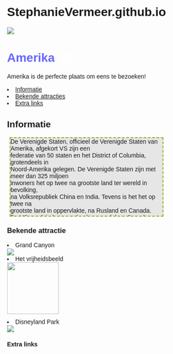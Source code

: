# StephanieVermeer.github.io
<!DOCTYPE html>
<html>
<head>
<title>Mijn Droomreis</title>
<meta charset="utf-8">
<style>
body }
font-family:cursive;}
#Amerika { font-family:Italic; }
#VS {       background: rgb(230, 230, 230);
            width: 70%;
            height: 180px;
            overflow-y: auto;
            overflow-x: hidden;
            margin: 15px 0px 10px 6px;
            border: 2px dashed rgb(161, 161, 16);
          
}  
#FT {       width: 120px;
            margin-right: 10px;
            margin-bottom: 10px;
            border: 6px white;
}
#VH {       width: 120px;
            margin-right: 10px;
            margin-bottom: 10px;
            border: 6px white;
}
DP {        width: 120px;
            margin-right: 10px;
            margin-bottom: 10px;
            border: 6px white;
}


#STAD {     background: rgb(200,10,0);
        
}           
        
#FOTO {
            width: 120px;
            margin-right: 10px;
            margin-bottom: 10px;
            border: 6px ridge red;
}
.amerika { color: #6666ff; }
.vs { color: white; }
.button {
  border-radius: 4px;
  background-color: #f4511e;
  border: none;
  color: #FFFFFF;
  text-align: center;
  font-size: 28px;
  padding: 20px;
  width: 200px;
  transition: all 0.5s;
  cursor: pointer;
  margin: 5px;
}

.button span {
  cursor: pointer;
  display: inline-block;
  position: relative;
  transition: 0.5s;
}

.button span:after {
  content: '\00bb';
  position: absolute;
  opacity: 0;
  top: 0;
  right: -20px;
  transition: 0.5s;
}

.button:extra span {
  padding-right: 25px;
}

.button:extra span:after {
  opacity: 1;
  right: 0;
}
body, html {
  height: 100%;
  margin: 0;
  font-family: Arial, Helvetica, sans-serif;
}

* {
  box-sizing: border-box;
}

.bg-image {
  /* The image used */
  background-image: src="https://www.gezinopreis.nl/wp-content/uploads/2016/04/zuidamerika-04.jpg";
  
  /* Add the blur effect */
  filter: blur(8px);
  -webkit-filter: blur(8px);
  
  /* Full height */
  height: 100%; 
  
  /* Center and scale the image nicely */
  background-position: center;
  background-repeat: no-repeat;
  background-size: cover;
}

</style>
</head>
<body>

<img id="FOTO" src= "https://www.bol.com/nl/p/vlag-usa-amerikaanse-vlag-90-x-150/9200000055128768/">
<h1 id="STAD"><span class= "amerika">Amerika</span> <span class= "vs">VS</span></h1>
<p>Amerika is de perfecte plaats om eens te bezoeken!</p>
<li><a href="#Informatie">Informatie</a></li>
<li><a href="#BA">Bekende attracties</a></li>
<li><a href="#EL">Extra links</a></li>


<strong><h2 id="Informatie">Informatie</h2></strong>
<p id="VS">De Verenigde Staten, officieel de Verenigde Staten van Amerika, afgekort VS zijn een<br> federatie van 50 staten en het District of Columbia, grotendeels in<br>Noord-Amerika gelegen. De Verenigde Staten zijn met meer dan 325 miljoen<br> inwoners het op twee na grootste land ter wereld in bevolking,<br>na Volksrepubliek China en India. Tevens is het het op twee na<br> grootste land in oppervlakte, na Rusland en Canada.<br>
De VS wordt in het noorden begrensd door Canada en<br> in het zuiden door Mexico. De westkust wordt gevormd door de<br> Grote of Stille Oceaan terwijl de Atlantische Oceaan ten oosten en de<br> Golf van Mexico ten zuiden van het land liggen.</p>
<strong><h3 id="BA">Bekende attractie</h3></strong>
<li>Grand Canyon</li>
<img id="FT" src="https://www.taketours.com/images/destination/USA%20Grand%20Canyon%20South%20Rim.jpg">
<li>Het vrijheidsbeeld</li>
<img id="VH" src="https://www.newyork.nl/wp-content/uploads/2013/11/xHet-Vrijheidsbeeld.jpg.pagespeed.ic.rcDPXYNqWr.jpg">
<li>Disneyland Park</li>
<img id="DP" src="https://upload.wikimedia.org/wikipedia/commons/thumb/7/70/Sleeping_Beauty_Castle_Disneyland_Anaheim_2013.jpg/1920px-Sleeping_Beauty_Castle_Disneyland_Anaheim_2013.jpg">
<strong><h4 id="EL">Extra links</h4></strong> 
</body>
</html>
